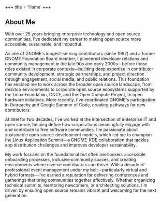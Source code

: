 +++
title = 'Home'
+++

## About Me

With over 25 years bridging enterprise technology and open source communities, I've dedicated my career to making open source more accessible, sustainable, and impactful.

As one of GNOME's longest-serving contributors (since 1997) and a former GNOME Foundation Board member, I pioneered developer relations and community management in the late 90s and early 2000s—before those roles existed in corporate contexts—building deep expertise in contributor community development, strategic partnerships, and project direction through engagement, social media, and public relations. This foundation has enabled me to work across the broader open source landscape, from desktop environments to corporate open source ecosystems supported by the Linux Foundation, CNCF, and the Open Compute Project, to open hardware initiatives. More recently, I've coordinated GNOME's participation in Outreachy and Google Summer of Code, creating pathways for new contributors.

At Intel for two decades, I've worked at the intersection of enterprise IT and open source, helping define how corporations meaningfully engage with and contribute to free software communities. I'm passionate about sustainable open source development models, which led me to champion the Linux Application Summit—a GNOME-KDE collaboration that tackles app distribution challenges and improves developer sustainability.

My work focuses on the foundational but often overlooked: accessible onboarding processes, inclusive community spaces, and creating environments where diverse contributors can thrive. With a decade of professional event management under my belt—particularly virtual and hybrid formats—I've earned a reputation for delivering conferences and gatherings that bring communities together effectively. Whether organizing technical summits, mentoring newcomers, or architecting solutions, I'm driven by ensuring open source remains vibrant and welcoming for the next generation.
